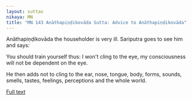 ```yaml
---
layout: suttas
nikaya: MN
title: "MN 143 Anāthapiṇḍikovāda Sutta: Advice to Anāthapiṇḍikovāda"
---
```



Anāthapiṇḍikovāda the householder is very ill. Sariputra goes to see him and says:


You should train yourself thus: I won't cling to the eye, my consciousness will not be dependent on the eye.  

He then adds not to cling to the ear, nose, tongue, body, forms, sounds, smells, tastes, feelings, perceptions and the whole world.

[Full text](https://www.dhammatalks.org/suttas/MN/MN143.html)  
